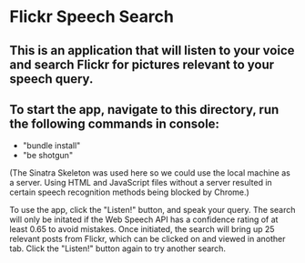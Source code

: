 # Flickr Speech Search

## This is an application that will listen to your voice and search Flickr for pictures relevant to your speech query.

## To start the app, navigate to this directory, run the following commands in console:
* "bundle install"
* "be shotgun"

(The Sinatra Skeleton was used here so we could use the local machine as a server.  Using HTML and JavaScript files without a server resulted in certain speech recognition methods being blocked by Chrome.)

To use the app, click the "Listen!" button, and speak your query.  The search will only be initated if the Web Speech API has a confidence rating of at least 0.65 to avoid mistakes.  Once initiated, the search will bring up 25 relevant posts from Flickr, which can be clicked on and viewed in another tab. Click the "Listen!" button again to try another search.
